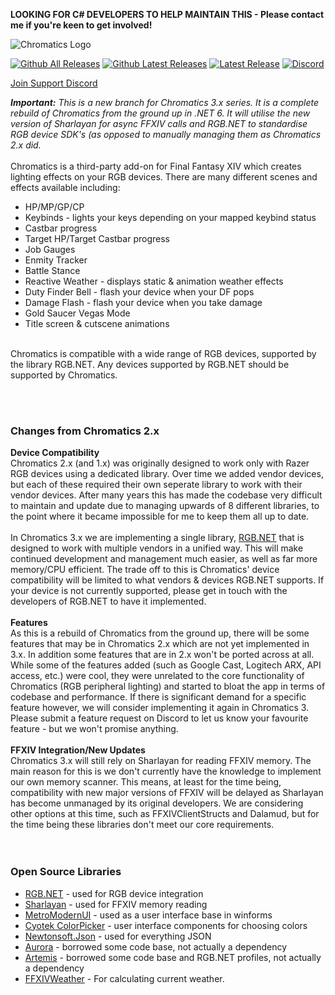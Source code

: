 **LOOKING FOR C# DEVELOPERS TO HELP MAINTAIN THIS - Please contact me if you're keen to get involved!**

![Chromatics Logo](http://thejourneynetwork.net/chromatics/chromatics_black_md.png)

[![Github All Releases](https://img.shields.io/github/downloads/roxaskeyheart/Chromatics/total.svg)](https://github.com/roxaskeyheart/Chromatics/releases)
[![Github Latest Releases](https://img.shields.io/github/downloads/roxaskeyheart/Chromatics/latest/total.svg)](https://github.com/roxaskeyheart/Chromatics/releases/latest)
[![Latest Release](https://img.shields.io/github/release/roxaskeyheart/Chromatics.svg)](https://github.com/roxaskeyheart/Chromatics/releases/latest)
[![Discord](https://img.shields.io/discord/334196655131721741.svg)](https://discord.gg/sK47yFE)

[Join Support Discord](https://discord.gg/sK47yFE)


***Important:** This is a new branch for Chromatics 3.x series. It is a complete rebuild of Chromatics from the ground up in .NET 6. It will utilise the new version of Sharlayan for async FFXIV calls and RGB.NET to standardise RGB device SDK's (as opposed to manually managing them as Chromatics 2.x did.*
<br><br>
Chromatics is a third-party add-on for Final Fantasy XIV which creates lighting effects on your RGB devices. There are many different scenes and effects available including:
* HP/MP/GP/CP
* Keybinds - lights your keys depending on your mapped keybind status
* Castbar progress
* Target HP/Target Castbar progress
* Job Gauges
* Enmity Tracker
* Battle Stance
* Reactive Weather - displays static & animation weather effects
* Duty Finder Bell - flash your device when your DF pops
* Damage Flash - flash your device when you take damage
* Gold Saucer Vegas Mode
* Title screen & cutscene animations
<br>
Chromatics is compatible with a wide range of RGB devices, supported by the library RGB.NET. Any devices supported by RGB.NET should be supported by Chromatics.

<br><br>
### Changes from Chromatics 2.x ###

**Device Compatibility**
<br>
Chromatics 2.x (and 1.x) was originally designed to work only with Razer RGB devices using a dedicated library. Over time we added vendor devices, but each of these required their own seperate library to work with their vendor devices. After many years this has made the codebase very difficult to maintain and update due to managing upwards of 8 different libraries, to the point where it became impossible for me to keep them all up to date.
<br><br>
In Chromatics 3.x we are implementing a single library, [RGB.NET](https://github.com/DarthAffe/RGB.NET) that is designed to work with multiple vendors in a unified way. This will make continued development and management much easier, as well as far more memory/CPU efficient. The trade off to this is Chromatics' device compatibility will be limited to what vendors & devices RGB.NET supports. If your device is not currently supported, please get in touch with the developers of RGB.NET to have it implemented.
<br><br>
**Features**
<br>
As this is a rebuild of Chromatics from the ground up, there will be some features that may be in Chromatics 2.x which are not yet implemented in 3.x. In addition some features that are in 2.x won't be ported across at all. While some of the features added (such as Google Cast, Logitech ARX, API access, etc.) were cool, they were unrelated to the core functionality of Chromatics (RGB peripheral lighting) and started to bloat the app in terms of codebase and performance. If there is significant demand for a specific feature however, we will consider implementing it again in Chromatics 3. Please submit a feature request on Discord to let us know your favourite feature - but we won't promise anything.
<br><br>
**FFXIV Integration/New Updates**
<br>
Chromatics 3.x will still rely on Sharlayan for reading FFXIV memory. The main reason for this is we don't currently have the knowledge to implement our own memory scanner. This means, at least for the time being, compatibility with new major versions of FFXIV will be delayed as Sharlayan has become unmanaged by its original developers. We are considering other options at this time, such as FFXIVClientStructs and Dalamud, but for the time being these libraries don't meet our core requirements.
<br><br><br>
### Open Source Libraries ### 
* [RGB.NET](https://github.com/DarthAffe/RGB.NET) - used for RGB device integration
* [Sharlayan](https://github.com/FFXIVAPP/sharlayan) - used for FFXIV memory reading
* [MetroModernUI](https://github.com/dennismagno/metroframework-modern-ui) - used as a user interface base in winforms
* [Cyotek ColorPicker](https://github.com/cyotek/Cyotek.Windows.Forms.ColorPicker) - user interface components for choosing colors
* [Newtonsoft.Json](https://github.com/JamesNK/Newtonsoft.Json) - used for everything JSON
* [Aurora](https://github.com/antonpup/Aurora) - borrowed some code base, not actually a dependency
* [Artemis](https://github.com/Artemis-RGB/Artemis) - borrowed some code base and RGB.NET profiles, not actually a dependency
* [FFXIVWeather](https://github.com/karashiiro/FFXIVWeather) - For calculating current weather.
